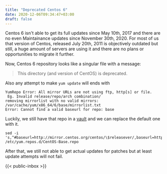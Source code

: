 ```yaml
---
title: "Deprecated Centos 6"
date: 2020-12-06T09:34:47+03:00
draft: false
---
```


Centos 6 isn't able to get its full updates since May 10th, 2017 and there are no even Maintainance updates since November 30th, 2020. For most of us that version of Centos, released July 20th, 2011 is objectively outdated but still, a huge amount of servers are using it and there are no plans or opportunities to migrate it further.

Now, Centos 6 repository looks like a singular file with a message:

> This directory (and version of CentOS) is deprecated.

Also any attempt to make `yum update` will ends with 

```
YumRepo Error: All mirror URLs are not using ftp, http[s] or file.
 Eg. Invalid release/repo/arch combination/
removing mirrorlist with no valid mirrors: /var/cache/yum/x86_64/6/base/mirrorlist.txt
Error: Cannot find a valid baseurl for repo: base
```

Luckily, we still have that repo in a [vault](https://vault.centos.org/6.10/) and we can replace the default one with it.

```
sed -i 's,^#baseurl=http://mirror.centos.org/centos/\$releasever/,baseurl=http://vault.centos.org/6.10/,' /etc/yum.repos.d/CentOS-Base.repo
```

After that, we still not able to get actual updates for patches but at least update attempts will not fail.

{{< public-inbox \>}}
